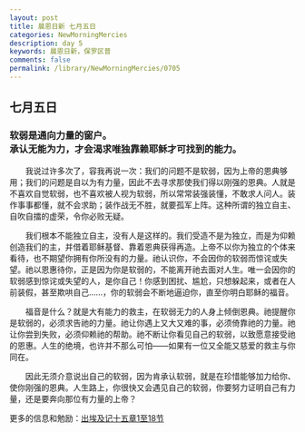 ```yaml
---
layout: post
title: 晨恩日新 七月五日
categories: NewMorningMercies
description: day 5
keywords: 晨恩日新，保罗区普
comments: false
permalink: /library/NewMorningMercies/0705
---
```


## 七月五日

### 软弱是通向力量的窗户。 <br> 承认无能为力，才会渴求唯独靠赖耶稣才可找到的能力。

&emsp;&emsp;我说过许多次了，容我再说一次：我们的问题不是软弱，因为上帝的恩典够用；我们的问题是自以为有力量，因此不去寻求那使我们得以刚强的恩典。人就是不喜欢自觉软弱，也不喜欢被人视为软弱，所以常常装强装懂，不敢求人问人。装作事事都懂，就不会求助；装作战无不胜，就要孤军上阵。这种所谓的独立自主、自吹自擂的虚荣，令你必败无疑。

&emsp;&emsp;我们根本不能独立自主，没有人是这样的。我们受造不是为独立，而是为仰赖创造我们的主，并借着耶稣基督、靠着恩典获得再造。上帝不以你为独立的个体来看待，也不期望你拥有你所没有的力量。祂认识你，不会因你的软弱而惊诧或失望。祂以恩惠待你，正是因为你是软弱的，不能离开祂去面对人生。唯一会因你的软弱感到惊诧或失望的人，是你自己！你感到困扰、尴尬，只想躲起来，或者在人前装假，甚至欺哄自己……，你的软弱会不断地逼迫你，直至你明白耶稣的福音。

&emsp;&emsp;福音是什么？就是大有能力的救主，在软弱无力的人身上倾倒恩典。祂提醒你是软弱的，必须求告祂的力量。祂让你遇上又大又难的事，必须倚靠祂的力量。祂让你尝到失败，必须仰赖祂的帮助。祂不断让你看见自己的软弱，以致愿意接受祂的恩惠。人生的绝境，也许并不那么可怕——如果有一位又全能又慈爱的救主与你同在。

&emsp;&emsp;因此无须介意说出自己的软弱，因为肯承认软弱，就是在珍惜能够加力给你、使你刚强的恩典。人生路上，你很快又会遇见自己的软弱，你要努力证明自己有力量，还是要奔向那位有力量的上帝？

更多的信息和勉励：[出埃及记十五章1至18节]()
